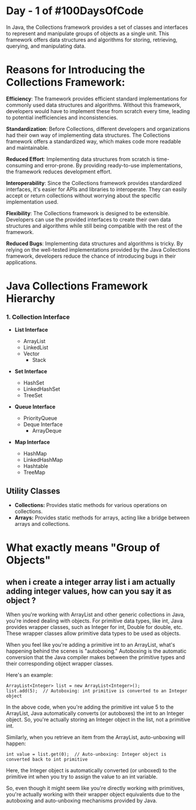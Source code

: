 # Day - 1 of #100DaysOfCode

In Java, the Collections framework provides a set of classes and interfaces to represent and manipulate groups of objects as a single unit. This framework offers data structures and algorithms for storing, retrieving, querying, and manipulating data.

# Reasons for Introducing the Collections Framework:

**Efficiency**: The framework provides efficient standard implementations for commonly used data structures and algorithms. Without this framework, developers would have to implement these from scratch every time, leading to potential inefficiencies and inconsistencies.

**Standardization**: Before Collections, different developers and organizations had their own way of implementing data structures. The Collections framework offers a standardized way, which makes code more readable and maintainable.

**Reduced Effort**: Implementing data structures from scratch is time-consuming and error-prone. By providing ready-to-use implementations, the framework reduces development effort.

**Interoperability**: Since the Collections framework provides standardized interfaces, it's easier for APIs and libraries to interoperate. They can easily accept or return collections without worrying about the specific implementation used.

**Flexibility**: The Collections framework is designed to be extensible. Developers can use the provided interfaces to create their own data structures and algorithms while still being compatible with the rest of the framework.

**Reduced Bugs**: Implementing data structures and algorithms is tricky. By relying on the well-tested implementations provided by the Java Collections framework, developers reduce the chance of introducing bugs in their applications.



# Java Collections Framework Hierarchy

### 1. Collection Interface
   - **List Interface**
     - ArrayList
     - LinkedList
     - Vector
       - Stack
   - **Set Interface**
     - HashSet
     - LinkedHashSet
     - TreeSet
   - **Queue Interface**
     - PriorityQueue
     - Deque Interface
       - ArrayDeque

   - **Map Interface**
     - HashMap
     - LinkedHashMap
     - Hashtable
     - TreeMap

## Utility Classes

- **Collections:** Provides static methods for various operations on collections.
- **Arrays:** Provides static methods for arrays, acting like a bridge between arrays and collections.


# What exactly means "Group of Objects"

## when i create a integer array list i am actually adding integer values, how can you say it as object ?

When you're working with ArrayList and other generic collections in Java, you're indeed dealing with objects. For primitive data types, like int, Java provides wrapper classes, such as Integer for int, Double for double, etc. These wrapper classes allow primitive data types to be used as objects.

When you feel like you're adding a primitive int to an ArrayList<Integer>, what's happening behind the scenes is "autoboxing." Autoboxing is the automatic conversion that the Java compiler makes between the primitive types and their corresponding object wrapper classes.

Here's an example:
```
ArrayList<Integer> list = new ArrayList<Integer>();
list.add(5);  // Autoboxing: int primitive is converted to an Integer object

```

In the above code, when you're adding the primitive int value 5 to the ArrayList, Java automatically converts (or autoboxes) the int to an Integer object. So, you're actually storing an Integer object in the list, not a primitive int.

Similarly, when you retrieve an item from the ArrayList<Integer>, auto-unboxing will happen:

```
int value = list.get(0);  // Auto-unboxing: Integer object is converted back to int primitive
```

Here, the Integer object is automatically converted (or unboxed) to the primitive int when you try to assign the value to an int variable.

So, even though it might seem like you're directly working with primitives, you're actually working with their wrapper object equivalents due to the autoboxing and auto-unboxing mechanisms provided by Java.